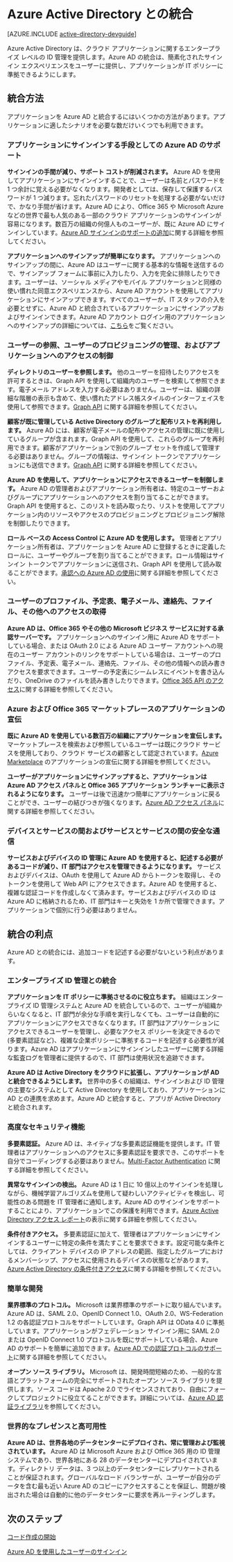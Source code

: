 <properties
   pageTitle="Azure Active Directory と統合する方法 | Microsoft Azure"
   description="Azure Active Directory との統合に関する利点とリソースについてのガイドです。"
   services="active-directory"
   documentationCenter="dev-center-name"
   authors="msmbaldwin"
   manager="mbaldwin"
   editor=""/>

<tags
   ms.service="active-directory"
   ms.devlang="na"
   ms.topic="article"
   ms.tgt_pltfrm="na"
   ms.workload="identity"
   ms.date="05/16/2016"
   ms.author="mbaldwin"/>

# Azure Active Directory との統合

[AZURE.INCLUDE [active-directory-devguide](../../includes/active-directory-devguide.md)]

Azure Active Directory は、クラウド アプリケーションに関するエンタープライズ レベルの ID 管理を提供します。Azure AD の統合は、簡素化されたサインイン エクスペリエンスをユーザーに提供し、アプリケーションが IT ポリシーに準拠できるようにします。

## 統合方法

アプリケーションを Azure AD と統合するにはいくつかの方法があります。アプリケーションに適したシナリオを必要な数だけいくつでも利用できます。

### アプリケーションにサインインする手段としての Azure AD のサポート

**サインインの手間が減り、サポート コストが削減されます。** Azure AD を使用してアプリケーションにサインインすることで、ユーザーは名前とパスワードを 1 つ余計に覚える必要がなくなります。開発者としては、保存して保護するパスワードが 1 つ減ります。忘れたパスワードのリセットを処理する必要がないだけで、かなり手間が省けます。Azure AD により、Office 365 や Microsoft Azure などの世界で最も人気のある一部のクラウド アプリケーションのサインインが容易になります。数百万の組織の何億人ものユーザーが、既に Azure AD にサインインしています。[Azure AD サインインのサポートの追加](active-directory-authentication-scenarios.md)に関する詳細を参照してください。

**アプリケーションへのサインアップが簡単になります。** アプリケーションへのサインアップの間に、Azure AD はユーザーに関する基本的な情報を送信するので、サインアップ フォームに事前に入力したり、入力を完全に排除したりできます。ユーザーは、ソーシャル メディアやモバイル アプリケーションと同様の使い慣れた同意エクスペリエンスから、Azure AD アカウントを使用してアプリケーションにサインアップできます。すべてのユーザーが、IT スタッフの介入を必要とせずに、Azure AD と統合されているアプリケーションにサインアップおよびサインインできます。Azure AD アカウント ログイン用のアプリケーションへのサインアップの詳細については、[こちら](../mobile-services/mobile-services-how-to-register-active-directory-authentication.md)をご覧ください。

### ユーザーの参照、ユーザーのプロビジョニングの管理、およびアプリケーションへのアクセスの制御

**ディレクトリのユーザーを参照します。** 他のユーザーを招待したりアクセスを許可するときは、Graph API を使用して組織内のユーザーを検索して参照できます。電子メール アドレスを入力する必要はありません。ユーザーは、組織の詳細な階層の表示も含めて、使い慣れたアドレス帳スタイルのインターフェイスを使用して参照できます。[Graph API](active-directory-graph-api.md) に関する詳細を参照してください。

**顧客が既に管理している Active Directory のグループと配布リストを再利用します。** Azure AD には、顧客が電子メールの配布やアクセスの管理に既に使用しているグループが含まれます。Graph API を使用して、これらのグループを再利用できます。顧客がアプリケーションで別のグループ セットを作成して管理する必要はありません。グループの情報は、サインイン トークンでアプリケーションにも送信できます。[Graph API](active-directory-graph-api.md) に関する詳細を参照してください。

**Azure AD を使用して、アプリケーションにアクセスできるユーザーを制御します。** Azure AD の管理者およびアプリケーション所有者は、特定のユーザーおよびグループにアプリケーションへのアクセスを割り当てることができます。Graph API を使用すると、このリストを読み取ったり、リストを使用してアプリケーション内のリソースやアクセスのプロビジョニングとプロビジョニング解除を制御したりできます。

**ロール ベースの Access Control に Azure AD を使用します。** 管理者とアプリケーション所有者は、アプリケーションを Azure AD に登録するときに定義したロールに、ユーザーやグループを割り当てることができます。ロール情報はサインイン トークンでアプリケーションに送信され、Graph API を使用して読み取ることができます。[承認への Azure AD の使用](http://blogs.technet.com/b/ad/archive/2014/12/18/azure-active-directory-now-with-group-claims-and-application-roles.aspx)に関する詳細を参照してください。

### ユーザーのプロファイル、予定表、電子メール、連絡先、ファイル、その他へのアクセスの取得

**Azure AD は、Office 365 やその他の Microsoft ビジネス サービスに対する承認サーバーです。** アプリケーションへのサインイン用に Azure AD をサポートしている場合、または OAuth 2.0 による Azure AD ユーザー アカウントへの現在のユーザー アカウントのリンクをサポートしている場合は、ユーザーのプロファイル、予定表、電子メール、連絡先、ファイル、その他の情報への読み書きアクセスを要求できます。ユーザーの予定表にシームレスにイベントを書き込んだり、OneDrive のファイルを読み書きしたりできます。[Office 365 API のアクセス](https://msdn.microsoft.com/office/office365/howto/platform-development-overview)に関する詳細を参照してください。

### Azure および Office 365 マーケットプレースのアプリケーションの宣伝

**既に Azure AD を使用している数百万の組織にアプリケーションを宣伝します。** マーケットプレースを検索および参照しているユーザーは既にクラウド サービスを使用しており、クラウド サービスの顧客として認定されています。[Azure Marketplace](https://azure.microsoft.com/marketplace/partner-program/) のアプリケーションの宣伝に関する詳細を参照してください。

**ユーザーがアプリケーションにサインアップすると、アプリケーションは Azure AD アクセス パネルと Office 365 アプリケーション ランチャーに表示されるようになります。** ユーザーは後で迅速かつ簡単にアプリケーションに戻ることができ、ユーザーの結びつきが強くなります。[Azure AD アクセス パネル](active-directory-saas-access-panel-introduction.md)に関する詳細を参照してください。

### デバイスとサービスの間およびサービスとサービスの間の安全な通信

**サービスおよびデバイスの ID 管理に Azure AD を使用すると、記述する必要があるコードが減り、IT 部門はアクセスを管理できるようになります。** サービスおよびデバイスは、OAuth を使用して Azure AD からトークンを取得し、そのトークンを使用して Web API にアクセスできます。Azure AD を使用すると、複雑な認証コードを作成しなくて済みます。サービスおよびデバイスの ID は Azure AD に格納されるため、IT 部門はキーと失効を 1 か所で管理できます。アプリケーションで個別に行う必要はありません。

## 統合の利点

Azure AD との統合には、追加コードを記述する必要がないという利点があります。

### エンタープライズ ID 管理との統合

**アプリケーションを IT ポリシーに準拠させるのに役立ちます。** 組織はエンタープライズ ID 管理システムと Azure AD を統合しているので、ユーザーが組織からいなくなると、IT 部門が余分な手順を実行しなくても、ユーザーは自動的にアプリケーションにアクセスできなくなります。IT 部門はアプリケーションにアクセスできるユーザーを管理し、必要なアクセス ポリシーを決定できるので (多要素認証など)、複雑な企業ポリシーに準拠するコードを記述する必要性が減ります。Azure AD はアプリケーションにサインインしたユーザーに関する詳細な監査ログを管理者に提供するので、IT 部門は使用状況を追跡できます。

**Azure AD は Active Directory をクラウドに拡張し、アプリケーションが AD と統合できるようにします。** 世界中の多くの組織は、サインインおよび ID 管理の主要なシステムとして Active Directory を使用しており、アプリケーションに AD との連携を求めます。Azure AD と統合すると、アプリが Active Directory と統合されます。

### 高度なセキュリティ機能

**多要素認証。** Azure AD は、ネイティブな多要素認証機能を提供します。IT 管理者はアプリケーションへのアクセスに多要素認証を要求でき、このサポートを自分でコーディングする必要はありません。[Multi-Factor Authentication](https://azure.microsoft.com/documentation/services/multi-factor-authentication/) に関する詳細を参照してください。

**異常なサインインの検出。** Azure AD は 1 日に 10 億以上のサインインを処理しながら、機械学習アルゴリズムを使用して疑わしいアクティビティを検出し、可能性のある問題を IT 管理者に通知します。Azure AD のサインインをサポートすることにより、アプリケーションでこの保護を利用できます。[Azure Active Directory アクセス レポート](active-directory-view-access-usage-reports.md)の表示に関する詳細を参照してください。

**条件付きアクセス。** 多要素認証に加えて、管理者はアプリケーションにサインインするユーザーに特定の条件を満たすことを要求できます。設定可能な条件としては、クライアント デバイスの IP アドレスの範囲、指定したグループにおけるメンバーシップ、アクセスに使用されるデバイスの状態などがあります。[Azure Active Directory の条件付きアクセス](active-directory-conditional-access.md)に関する詳細を参照してください。

### 簡単な開発

**業界標準のプロトコル。** Microsoft は業界標準のサポートに取り組んでいます。Azure AD は、SAML 2.0、OpenID Connect 1.0、OAuth 2.0、WS-Federation 1.2 の各認証プロトコルをサポートしています。Graph API は OData 4.0 に準拠しています。アプリケーションがフェデレーション サインイン用に SAML 2.0 または OpenID Connect 1.0 プロトコルを既にサポートしている場合、Azure AD のサポートを簡単に追加できます。[Azure AD での認証プロトコルのサポート](active-directory-authentication-protocols.md)に関する詳細を参照してください。

**オープン ソース ライブラリ。** Microsoft は、開発時間短縮のため、一般的な言語とプラットフォームの完全にサポートされたオープン ソース ライブラリを提供します。ソース コードは Apache 2.0 でライセンスされており、自由にフォークしてプロジェクトに役立てることができます。詳細については、[Azure AD 認証ライブラリ](active-directory-authentication-libraries.md)を参照してください。

### 世界的なプレゼンスと高可用性

**Azure AD は、世界各地のデータセンターにデプロイされ、常に管理および監視されています。** Azure AD は Microsoft Azure および Office 365 用の ID 管理システムであり、世界各地にある 28 のデータセンターにデプロイされています。ディレクトリ データは、3 つ以上のデータセンターにレプリケートされることが保証されます。グローバルなロード バランサーが、ユーザーが自分のデータを含む最も近い Azure AD のコピーにアクセスすることを保証し、問題が検出された場合は自動的に他のデータセンターに要求を再ルーティングします。

## 次のステップ

[コード作成の開始](active-directory-developers-guide.md#getting-started)

[Azure AD を使用したユーザーのサインイン](active-directory-authentication-scenarios.md)

<!---HONumber=AcomDC_0518_2016-->